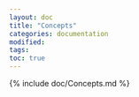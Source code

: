 ```yaml
---
layout: doc
title: "Concepts"
categories: documentation
modified:
tags:
toc: true
---
```


{% include doc/Concepts.md %}

